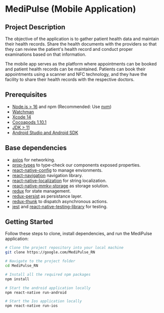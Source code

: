 # MediPulse (Mobile Application)

## Project Description
The objective of the application is to gather patient health data and maintain their health records.
Share the health documents with the providers so that they can review the patient's health record and conduct proper examinations based on that information.

The mobile app serves as the platform where appointments can be booked and patient health records can be maintained. Patients can book their appointments using
a scanner and NFC technology, and they have the facility to share their health records with the respective doctors.

## Prerequisites

- [Node.js > 16](https://nodejs.org) and npm (Recommended: Use [nvm](https://github.com/nvm-sh/nvm))
- [Watchman](https://facebook.github.io/watchman)
- [Xcode 14](https://developer.apple.com/xcode)
- [Cocoapods 1.10.1](https://cocoapods.org)
- [JDK > 11](https://www.oracle.com/java/technologies/javase-jdk11-downloads.html)
- [Android Studio and Android SDK](https://developer.android.com/studio)

## Base dependencies

- [axios](https://github.com/axios/axios) for networking.
- [prop-types](https://github.com/facebook/prop-types) to type-check our components exposed properties.
- [react-native-config](https://github.com/luggit/react-native-config) to manage envionments.
- [react-navigation](https://reactnavigation.org/) navigation library.
- [react-native-localization](https://github.com/stefalda/ReactNativeLocalization) for string localization.
- [react-native-mmkv-storage](https://github.com/ammarahm-ed/react-native-mmkv-storage#readme) as storage solution.
- [redux](https://redux.js.org/) for state management.
- [redux-persist](https://github.com/rt2zz/redux-persist) as persistance layer.
- [redux-thunk](https://github.com/gaearon/redux-thunk) to dispatch asynchronous actions.
- [jest](https://facebook.github.io/jest/) and [react-native-testing-library](https://callstack.github.io/react-native-testing-library/) for testing.

## Getting Started

Follow these steps to clone, install dependencies, and run the MediPulse application:

```bash
# Clone the project repository into your local machine
git clone https://google.com/MediPulse_RN 

# Navigate to the project folder
cd MediPulse_RN

# Install all the required npm packages
npm install

# Start the android application locally 
npm react-native run-android

# Start the Ios application locally 
npm react-native run-ios

